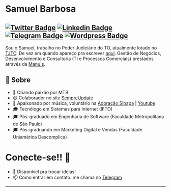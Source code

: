 # Samuel Barbosa
[![Twitter Badge](https://img.shields.io/badge/-@smk_barbosa-1ca0f1?style=flat-square&labelColor=1ca0f1&logo=twitter&logoColor=white&link=https://twitter.com/smk_barbosa)](https://twitter.com/smk_barbosa) [![Linkedin Badge](https://img.shields.io/badge/-smkbarbosa-blue?style=flat-square&logo=Linkedin&logoColor=white&link=https://www.linkedin.com/in/smkbarbosa/)](https://www.linkedin.com/in/smkbarbosa/) [![Telegram Badge](https://img.shields.io/badge/-@smk_barbosa-1ca0f1?style=flat-square&labelColor=ffffff&logo=Telegram&link=https://t.me/smk_barbosa)](https://t.me/smk_barbosa) [![Wordpress Badge](https://img.shields.io/badge/-smk_barbosa-1ca0f1?style=flat-square&labelColor=1ca0f1&logo=wordpress&link=https://smkbarbosa.eti.br)](https://smkbarbosa.eti.br)
---

Sou o Samuel, trabalho no Poder Judiciário do TO, atualmente lotado no [TJTO](https://wwa.tjto.jus.br). De vez em quando apareço pra escrever [aqui](https://smkbarbosa.eti.br).
Gestão de Negócios, Desenvolvimento e Consultoria (TI e Processos Comerciais) prestados através da [Manu's](https://manus.inf.br).

## 🧐 Sobre
- 🚵 Criando paixão por MTB
- 😄 Colaborador no site [SempreUpdate](https://sempreupdate.com.br)
- 🎸 Apaixonado por música, voluntário na [Adoração Sibapa](https://sibapa.com) | [Youtube]()
- 🎓 Tecnólogo em Sistemas para Internet (IFTO) 
- 🎓 Pós-graduado em Engenharia de Software (Faculdade Metropolitana de São Paulo)
- 🎓 Pós-graduando em Marketing Digital e Vendas (Faculdade Uniamérica Descomplica)


# Conecte-se!! 🤔
- 💬 Disponível pra trocar ideias! 
- 📫 Como entrar em contato: me chama no  [Telegram](https://t.me/smk_barbosa)


---


<!--
**smkbarbosa/smkbarbosa** is a ✨ _special_ ✨ repository because its `README.md` (this file) appears on your GitHub profile.

Here are some ideas to get you started:

- 🔭 I’m currently working on ...
- 🌱 I’m currently learning ...
- 👯 I’m looking to collaborate on ...
- 🤔 I’m looking for help with ...
- 💬 Ask me about ...
- 📫 How to reach me: ...
- 😄 Pronouns: ...
- ⚡ Fun fact: ...
-->
